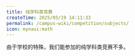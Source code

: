 ```yaml
---
title: 纯学科类竞赛
createTime: 2025/05/19 14:11:33
permalink: /campus-wiki/competition/subjects/
icon: mynaui:math
---
```


由于学校的特殊，我们能参加的纯学科类竞赛不多。